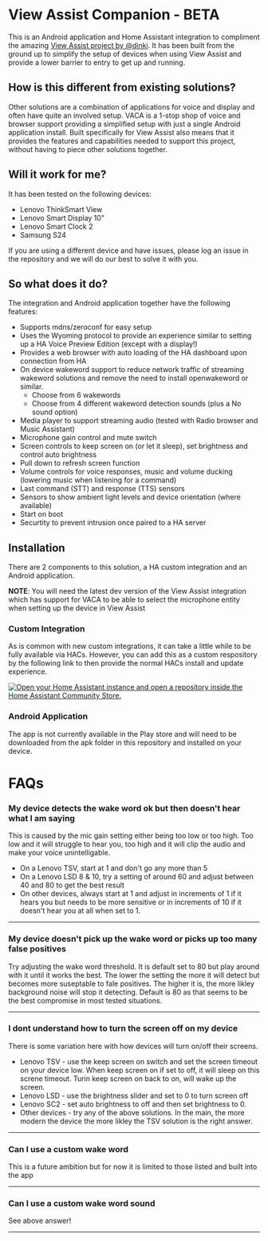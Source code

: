 # View Assist Companion - BETA

This is an Android application and Home Assistant integration to compliment the amazing [View Assist project by @dinki](https://github.com/dinki/View-Assist). It has been built from the ground up to simplify the setup of devices when using View Assist and provide a lower barrier to entry to get up and running.

## How is this different from existing solutions?

Other solutions are a combination of applications for voice and display and often have quite an involved setup. VACA is a 1-stop shop of voice and browser support providing a simplified setup with just a single Android application install. Built specifically for View Assist also means that it provides the features and capabilities needed to support this project, without having to piece other solutions together.

## Will it work for me?

It has been tested on the following devices:

- Lenovo ThinkSmart View
- Lenovo Smart Display 10"
- Lenovo Smart Clock 2
- Samsung S24

If you are using a different device and have issues, please log an issue in the repository and we will do our best to solve it with you.

## So what does it do?

The integration and Android application together have the following features:

- Supports mdns/zeroconf for easy setup
- Uses the Wyoming protocol to provide an experience similar to setting up a HA Voice Preview Edition (except with a display!)
- Provides a web browser with auto loading of the HA dashboard upon connection from HA
- On device wakeword support to reduce network traffic of streaming wakeword solutions and remove the need to install openwakeword or similar.
  - Choose from 6 wakewords
  - Choose from 4 different wakeword detection sounds (plus a No sound option)
- Media player to support streaming audio (tested with Radio browser and Music Assistant)
- Microphone gain control and mute switch
- Screen controls to keep screen on (or let it sleep), set brightness and control auto brightness
- Pull down to refresh screen function
- Volume controls for voice responses, music and volume ducking (lowering music when listening for a command)
- Last command (STT) and response (TTS) sensors
- Sensors to show ambient light levels and device orientation (where available)
- Start on boot
- Securtity to prevent intrusion once paired to a HA server

## Installation

There are 2 components to this solution, a HA custom integration and an Android application.

**NOTE**: You will need the latest dev version of the View Assist integration which has support for VACA to be able to select the microphone entity when setting up the device in View Assist

### Custom Integration

As is common with new custom integrations, it can take a little while to be fully available via HACs. However, you can add this as a custom respository by the following link to then provide the normal HACs install and update experience.

[![Open your Home Assistant instance and open a repository inside the Home Assistant Community Store.](https://my.home-assistant.io/badges/hacs_repository.svg)](https://my.home-assistant.io/redirect/hacs_repository/?owner=msp1974&repository=ViewAssist_Companion_App&category=Integration)

### Android Application

The app is not currently available in the Play store and will need to be downloaded from the apk folder in this repository and installed on your device.

# FAQs

### My device detects the wake word ok but then doesn't hear what I am saying

This is caused by the mic gain setting either being too low or too high. Too low and it will struggle to hear you, too high and it will clip the audio and make your voice unintelligable.

- On a Lenovo TSV, start at 1 and don't go any more than 5
- On a Lenovo LSD 8 & 10, try a setting of around 60 and adjust between 40 and 80 to get the best result
- On other devices, always start at 1 and adjust in increments of 1 if it hears you but needs to be more sensitive or in increments of 10 if it doesn't hear you at all when set to 1.

---

### My device doesn't pick up the wake word or picks up too many false positives

Try adjusting the wake word threshold. It is default set to 80 but play around with it until it works the best. The lower the setting the more it will detect but becomes more suseptable to fale positives. The higher it is, the more likley background noise will stop it detecting. Default is 80 as that seems to be the best compromise in most tested situations.

---

### I dont understand how to turn the screen off on my device

There is some variation here with how devices will turn on/off their screens.

- Lenovo TSV - use the keep screen on switch and set the screen timeout on your device low. When keep screen on if set to off, it will sleep on this screne timeout. Turin keep screen on back to on, will wake up the screen.
- Lenovo LSD - use the brightness slider and set to 0 to turn screen off
- Lenovo SC2 - set auto brightness to off and then set brightness to 0.
- Other devices - try any of the above solutions. In the main, the more modern the device the more likley the TSV solution is the right answer.

---

### Can I use a custom wake word

This is a future ambition but for now it is limited to those listed and built into the app

---

### Can I use a custom wake word sound

See above answer!

---
